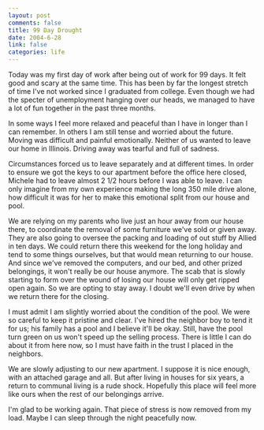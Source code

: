 ```yaml
--- 
layout: post
comments: false
title: 99 Day Drought
date: 2004-6-28
link: false
categories: life
---
```

Today was my first day of work after being out of work for 99 days. It felt good and scary at the same time. This has been by far the longest stretch of time I've not worked since I graduated from college. Even though we had the specter of unemployment hanging over our heads, we managed to have a lot of fun together in the past three months.

In some ways I feel more relaxed and peaceful than I have in longer than I can remember. In others I am still tense and worried about the future. Moving was difficult and painful emotionally. Neither of us wanted to leave our home in Illinois. Driving away was tearful and full of sadness.

Circumstances forced us to leave separately and at different times. In order to ensure we got the keys to our apartment before the office here closed, Michele had to leave almost 2 1/2 hours before I was able to leave. I can only imagine from my own experience making the long 350 mile drive alone, how difficult it was for her to make this emotional split from our house and pool.

We are relying on my parents who live just an hour away from our house there, to coordinate the removal of some furniture we've sold or given away. They are also going to oversee the packing and loading of out stuff by Allied in ten days. We could return there this weekend for the long holiday and tend to some things ourselves, but that would mean returning to our house. And since we've removed the computers, and our bed, and other prized belongings, it won't really be our house anymore. The scab that is slowly starting to form over the wound of losing our house will only get ripped open again. So we are opting to stay away. I doubt we'll even drive by when we return there for the closing.

I must admit I am slightly worried about the condition of the pool. We were so careful to keep it pristine and clear. I've hired the neighbor boy to tend it for us; his family has a pool and I believe it'll be okay. Still, have the pool turn green on us won't speed up the selling process. There is little I can do about it from here now, so I must have faith in the trust I placed in the neighbors.

We are slowly adjusting to our new apartment. I suppose it is nice enough, with an attached garage and all. But after living in houses for six years, a return to communal living is a rude shock. Hopefully this place will feel more like ours when the rest of our belongings arrive.

I'm glad to be working again. That piece of stress is now removed from my load. Maybe I can sleep through the night peacefully now.
